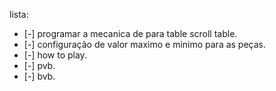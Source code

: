 lista:

- [-] programar a mecanica de para table scroll table.
- [-] configuração de valor maximo e minimo para as peças.
- [-] how to play.
- [-] pvb.
- [-] bvb.